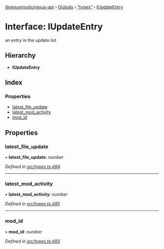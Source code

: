 [@nexusmods/nexus-api](../README.md) › [Globals](../globals.md) › ["types"](../modules/_types_.md) › [IUpdateEntry](_types_.iupdateentry.md)

# Interface: IUpdateEntry

an entry in the update list

## Hierarchy

* **IUpdateEntry**

## Index

### Properties

* [latest_file_update](_types_.iupdateentry.md#latest_file_update)
* [latest_mod_activity](_types_.iupdateentry.md#latest_mod_activity)
* [mod_id](_types_.iupdateentry.md#mod_id)

## Properties

###  latest_file_update

• **latest_file_update**: *number*

*Defined in [src/types.ts:494](https://github.com/Nexus-Mods/node-nexus-api/blob/3265db7/src/types.ts#L494)*

___

###  latest_mod_activity

• **latest_mod_activity**: *number*

*Defined in [src/types.ts:495](https://github.com/Nexus-Mods/node-nexus-api/blob/3265db7/src/types.ts#L495)*

___

###  mod_id

• **mod_id**: *number*

*Defined in [src/types.ts:493](https://github.com/Nexus-Mods/node-nexus-api/blob/3265db7/src/types.ts#L493)*
